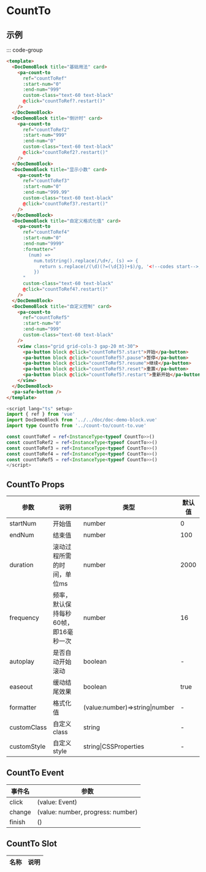 # CountTo

## 示例

<!--codes start-->

::: code-group

```html [template]
<template>
  <DocDemoBlock title="基础用法" card>
    <pa-count-to
      ref="countToRef"
      :start-num="0"
      :end-num="999"
      custom-class="text-60 text-black"
      @click="countToRef?.restart()"
    />
  </DocDemoBlock>
  <DocDemoBlock title="倒计时" card>
    <pa-count-to
      ref="countToRef2"
      :start-num="999"
      :end-num="0"
      custom-class="text-60 text-black"
      @click="countToRef2?.restart()"
    />
  </DocDemoBlock>
  <DocDemoBlock title="显示小数" card>
    <pa-count-to
      ref="countToRef3"
      :start-num="0"
      :end-num="999.99"
      custom-class="text-60 text-black"
      @click="countToRef3?.restart()"
    />
  </DocDemoBlock>
  <DocDemoBlock title="自定义格式化值" card>
    <pa-count-to
      ref="countToRef4"
      :start-num="0"
      :end-num="9999"
      :formatter="
        (num) =>
          num.toString().replace(/\d+/, (s) => {
            return s.replace(/(\d)(?=(\d{3})+$)/g, '<!--codes start-->,')
          })
      "
      custom-class="text-60 text-black"
      @click="countToRef4?.restart()"
    />
  </DocDemoBlock>
  <DocDemoBlock title="自定义控制" card>
    <pa-count-to
      ref="countToRef5"
      :start-num="0"
      :end-num="999"
      custom-class="text-60 text-black"
    />
    <view class="grid grid-cols-3 gap-20 mt-30">
      <pa-button block @click="countToRef5?.start">开始</pa-button>
      <pa-button block @click="countToRef5?.pause">暂停</pa-button>
      <pa-button block @click="countToRef5?.resume">继续</pa-button>
      <pa-button block @click="countToRef5?.reset">重置</pa-button>
      <pa-button block @click="countToRef5?.restart">重新开始</pa-button>
    </view>
  </DocDemoBlock>
  <pa-safe-bottom />
</template>
```
```ts [script]
<script lang="ts" setup>
import { ref } from 'vue'
import DocDemoBlock from '../../doc/doc-demo-block.vue'
import type CountTo from '../count-to/count-to.vue'

const countToRef = ref<InstanceType<typeof CountTo>>()
const countToRef2 = ref<InstanceType<typeof CountTo>>()
const countToRef3 = ref<InstanceType<typeof CountTo>>()
const countToRef4 = ref<InstanceType<typeof CountTo>>()
const countToRef5 = ref<InstanceType<typeof CountTo>>()
</script>
```

<!--codes end-->

## CountTo Props

<!--props start-->

| 参数 | 说明 | 类型 | 默认值 |
| --- | ----- | --- | --- |
| startNum | 开始值 | number |  0 |
| endNum | 结束值 | number |  100 |
| duration | 滚动过程所需的时间，单位ms | number |  2000 |
| frequency | 频率，默认保持每秒60帧，即16毫秒一次 | number |  16 |
| autoplay | 是否自动开始滚动 | boolean | - |
| easeout | 缓动结尾效果 | boolean |  true |
| formatter | 格式化值 | (value:number)=\>string\|number | - |
| customClass | 自定义class | string | - |
| customStyle | 自定义style | string\|CSSProperties | - |

<!--props end-->

## CountTo Event

<!--event start-->

| 事件名 | 参数 |
| --- | --- |
| click | (value: Event)  |
| change | (value: number, progress: number)  |
| finish | ()  |

<!--event end-->

## CountTo Slot

<!--slot start-->

| 名称 | 说明 |
| --- | --- |


<!--slot end-->


